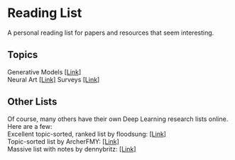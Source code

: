 # Reading List
A personal reading list for papers and resources that seem interesting.

## Topics
Generative Models [[Link]](https://github.com/Benned-H/Reading_List/blob/master/Topics/Generative%20Models.md)  
Neural Art [[Link]](https://github.com/Benned-H/Reading_List/blob/master/Topics/Neural_Art.md)
Surveys [[Link]](https://github.com/Benned-H/Reading_List/blob/master/Topics/Surveys.md)

## Other Lists  
Of course, many others have their own Deep Learning research lists online. Here are a few:  
Excellent topic-sorted, ranked list by floodsung: [[Link]](https://github.com/floodsung/Deep-Learning-Papers-Reading-Roadmap)  
Topic-sorted list by ArcherFMY: [[Link]](https://github.com/ArcherFMY/Paper_Reading_List)  
Massive list with notes by dennybritz: [[Link]](https://github.com/dennybritz/deeplearning-papernotes)  
